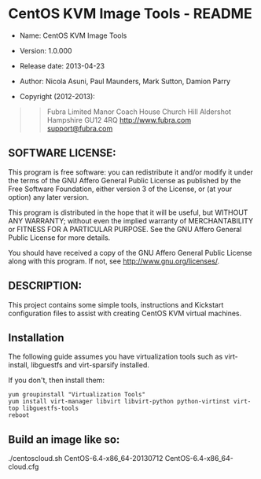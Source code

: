 CentOS KVM Image Tools - README
===============================

+ Name: CentOS KVM Image Tools

+ Version: 1.0.000

+ Release date: 2013-04-23

+ Author: Nicola Asuni, Paul Maunders, Mark Sutton, Damion Parry

+ Copyright (2012-2013):

> > Fubra Limited
> > Manor Coach House
> > Church Hill
> > Aldershot
> > Hampshire
> > GU12 4RQ
> > <http://www.fubra.com>
> > <support@fubra.com>


SOFTWARE LICENSE:
-----------------

This program is free software: you can redistribute it and/or modify it under the terms of the GNU Affero General Public License as published by the Free Software Foundation, either version 3 of the License, or (at your option) any later version.

This program is distributed in the hope that it will be useful, but WITHOUT ANY WARRANTY; without even the implied warranty of MERCHANTABILITY or FITNESS FOR A PARTICULAR PURPOSE.  See the GNU Affero General Public License for more details.

You should have received a copy of the GNU Affero General Public License along with this program.  If not, see <http://www.gnu.org/licenses/>.


DESCRIPTION:
------------

This project contains some simple tools, instructions and Kickstart configuration files to assist with creating CentOS KVM virtual machines.

## Installation

The following guide assumes you have virtualization tools such as virt-install, libguestfs and virt-sparsify installed.

If you don't, then install them:

    yum groupinstall "Virtualization Tools"
    yum install virt-manager libvirt libvirt-python python-virtinst virt-top libguestfs-tools
    reboot

## Build an image like so:

./centoscloud.sh CentOS-6.4-x86_64-20130712 CentOS-6.4-x86_64-cloud.cfg

